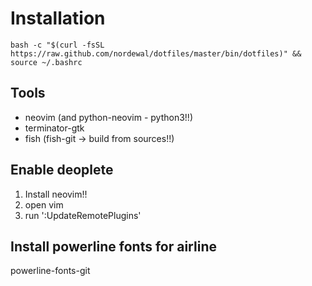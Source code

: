 Installation
============
```
bash -c "$(curl -fsSL https://raw.github.com/nordewal/dotfiles/master/bin/dotfiles)" && source ~/.bashrc
```

## Tools

- neovim (and python-neovim   - python3!!)
- terminator-gtk
- fish (fish-git    -> build from sources!!)

## Enable deoplete

1. Install neovim!!
2. open vim
3. run ':UpdateRemotePlugins'

## Install powerline fonts for airline
powerline-fonts-git
